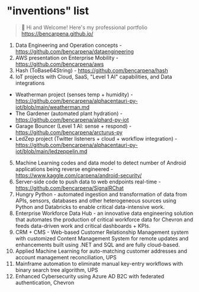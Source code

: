 # "inventions" list
> 👋 Hi and Welcome! Here's my professional portfolio https://bencarpena.github.io/

1. Data Engineering and Operation concepts - https://github.com/bencarpena/dataengineering
2. AWS presentation on Enterprise Mobility - https://github.com/bencarpena/aws
3. Hash (ToBase64String) - https://github.com/bencarpena/hash
4. IoT projects with Cloud, SaaS, "Level 1 AI" capabilities, and Data integrations
* Weatherman project (senses temp + humidity) - https://github.com/bencarpena/alphacentauri-py-iot/blob/main/weatherman.md
* The Gardener (automated plant hydration) - https://github.com/bencarpena/alphard-py-iot
* Garage Bouncer (Level 1 AI: sense + respond) - https://github.com/bencarpena/arcturus-py
* LedZep project (Twitter listeners + cloud + workflow integration) - https://github.com/bencarpena/alphacentauri-py-iot/blob/main/ledzeppelin.md
5. Machine Learning codes and data model to detect number of Android applications being reverse engineered - https://www.kaggle.com/carpena/android-security/
6. Server-side code to push data to web endpoints real-time - https://github.com/bencarpena/SignalRChat
7. Hungry Python - automated ingestion and transformation of data from APIs, sensors, databases and other heterogeneous sources using Python and Databricks to enable critical data-intensive work.
8. Enterprise Workforce Data Hub - an innovative data engineering solution that automates the production of critical workforce data for Chevron and feeds data-driven work and critical dashboards + KPIs.
9. CRM + CMS - Web-based Customer Relationship Management system with customized Content Management System for remote updates and enhancements built using .NET and SQL and are fully cloud-based.
10. Applied Machine Learning for auto-matching customer addresses and account management reconciliation, UPS
11. Mainframe automation to eliminate manual key-entry workflows with binary search tree algorithm, UPS
12. Enhanced Cybersecurity using Azure AD B2C with federated authentication, Chevron

 
